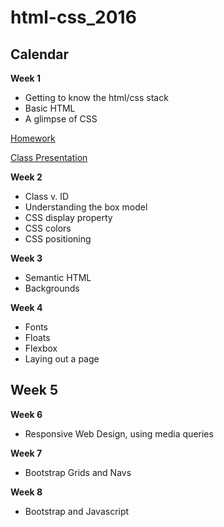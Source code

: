 # html-css_2016
<!--
comment
-->
## Calendar
**Week 1**
- Getting to know the html/css stack
- Basic HTML
- A glimpse of CSS

[Homework](https://github.com/awdriggs-html-css/spring16/blob/master/week1/hw.md)

[Class Presentation](https://docs.google.com/presentation/d/1kMzZlsrgdeMjtAOK6AVs8Q8V0rqQg_akyTaFgHoNiEo/edit?usp=sharing)

**Week 2**
- Class v. ID
- Understanding the box model
- CSS display property
- CSS colors
- CSS positioning

<!--
[Homework](https://github.com/awdriggs-html-css/spring16/blob/master/week2/README.md)

[Class Presentation](https://docs.google.com/presentation/d/15qZMwHLy1dfYVitkMSCTMsukW7i6WowRBG5wQ6vbj-E/edit?usp=sharing)
-->
**Week 3**
- Semantic HTML
- Backgrounds

<!--
[Class Presentation](https://docs.google.com/presentation/d/1xwsygpjQQnw5ogkAuBvx606Q_BR1pvhojgYzwth7J1o/edit?usp=sharing)

[Homework](https://classroom.github.com/assignment-invitations/76c85c2d667f86bfcbe5d6e333a231df)
-->

**Week 4**
- Fonts
- Floats
- Flexbox 
- Laying out a page

<!--
[Class Presentation](https://docs.google.com/presentation/d/1tR2OhVUOsHWegzisEGct9GbngXTMuPVfoKcT6M7f_ls/edit?usp=sharing)

[Homework](https://github.com/awdriggs-html-css/HTML-CSS-spring16/blob/master/week4/README.md)
-->

**Week 5**
- 

**Week 6**
- Responsive Web Design, using media queries

<!--
[Homework](https://classroom.github.com/assignment-invitations/e06999b6ddebd06de27d1b57b004b19b)
-->
**Week 7**
- Bootstrap Grids and Navs

<!--
[Class Presentation](https://docs.google.com/presentation/d/1DH5zcJETE6SAHTFZy3i2ijUByUlSLcNvB-JMuX6tWvg/edit?usp=sharing)

[Homework](https://classroom.github.com/assignment-invitations/50017d425b192b1dc649c87bbf036cfc)
-->

**Week 8**
- Bootstrap and Javascript

<!--
[Class Presentation](https://docs.google.com/presentation/d/1aFADuuhisLPruSSbSXng5ZXXM-40GcQZqxaRnZVtUAE/edit?usp=sharing)

[Final Project](https://docs.google.com/document/d/1MgZWZN_cGM-yuDLLBkO9FDQZDG0kZpxv13kk12RDkyI/edit?usp=sharing)
-->
